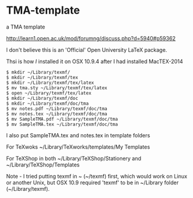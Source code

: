 # TMA-template
a TMA template


http://learn1.open.ac.uk/mod/forumng/discuss.php?d=5940#p59362

I don't believe this is an 'Official' Open University LaTeX package.

Thsi is how *I* installed it on OSX 10.9.4 after I had installed MacTEX-2014 

	$ mkdir ~/Library/texmf/
	$ mkdir ~/Library/texmf/tex
	$ mkdir ~/Library/texmf/tex/latex
	$ mv tma.sty ~/Library/texmf/tex/latex
	$ open ~/Library/texmf/tex/latex
	$ mkdir ~/Library/texmf/doc
	$ mkdir ~/Library/texmf/doc/tma
	$ mv notes.pdf ~/Library/texmf/doc/tma
	$ mv notes.tex ~/Library/texmf/doc/tma
	$ mv SampleTMA.pdf ~/Library/texmf/doc/tma
	$ mv SampleTMA.tex ~/Library/texmf/doc/tma

I also put SampleTMA.tex and notes.tex in template folders

For TeXwoks ~/Library/TeXworks/templates/My Templates

For TeXShop in both ~/Library/TeXShop/Stationery and ~/Library/TeXShop/Templates

Note - I tried putting texmf in ~ (~/texmf) first, which would work on Linux or another Unix, but OSX 10.9 required 'texmf' to be in ~/Library folder (~/Library/texmf).
